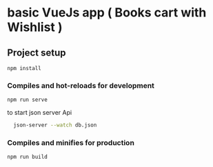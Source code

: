 # basic VueJs app ( Books cart with Wishlist )

## Project setup
```
npm install
```

### Compiles and hot-reloads for development
```
npm run serve
```
to start json server Api 

```bash
  json-server --watch db.json

```
### Compiles and minifies for production
```
npm run build
```



